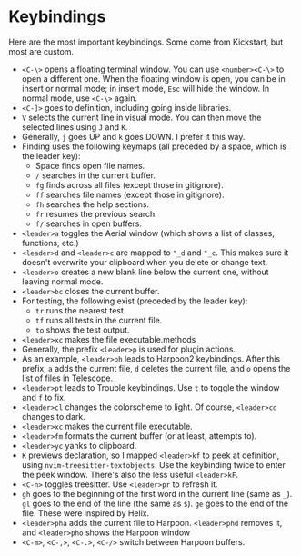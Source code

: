 # Keybindings

Here are the most important keybindings. Some come from Kickstart, but most are custom.

* `<C-\>` opens a floating terminal window. You can use `<number><C-\>` to open a different one. When the floating window is open, you can be in insert or normal mode; in insert mode, `Esc` will hide the window. In normal mode, use `<C-\>` again.
* `<C-]>` goes to definition, including going inside libraries.
* `V` selects the current line in visual mode. You can then move the selected lines using `J` and `K`.
* Generally, `j` goes UP and `k` goes DOWN. I prefer it this way.
* Finding uses the following keymaps (all preceded by a space, which is the leader key):
  * Space finds open file names.
  * `/` searches in the current buffer.
  * `fg` finds across all files (except those in gitignore).
  * `ff` searches file names (except those in gitignore).
  * `fh` searches the help sections.
  * `fr` resumes the previous search.
  * `f/` searches in open buffers.
* `<leader>a` toggles the Aerial window (which shows a list of classes, functions, etc.)
* `<leader>d` and `<leader>c` are mapped to `"_d` and `"_c`. This makes sure it doesn't overwrite your clipboard when you delete or change text.
* `<leader>o` creates a new blank line below the current one, without leaving normal mode.
* `<leader>bc` closes the current buffer.
* For testing, the following exist (preceded by the leader key):
  * `tr` runs the nearest test.
  * `tf` runs all tests in the current file.
  * `to` shows the test output.
* `<leader>xc` makes the file executable.methods 
* Generally, the prefix `<leader>p` is used for plugin actions.
* As an example, `<leader>ph` leads to Harpoon2 keybindings. After this prefix, `a` adds the current file, `d` deletes the current file, and `o` opens the list of files in Telescope.
* `<leader>pt` leads to Trouble keybindings. Use `t` to toggle the window and `f` to fix.
* `<leader>cl` changes the colorscheme to light. Of course, `<leader>cd` changes to dark.
* `<leader>xc` makes the current file executable.
* `<leader>fm` formats the current buffer (or at least, attempts to).
* `<leader>yc` yanks to clipboard.
* `K` previews declaration, so I mapped `<leader>kf` to peek at definition, using `nvim-treesitter-textobjects`. Use the keybinding twice to enter the peek window. There's also the less useful `<leader>kF`.
* `<C-n>` toggles treesitter. Use `<leader>pr` to refresh it.
* `gh` goes to the beginning of the first word in the current line (same as `_`). `gl` goes to the end of the line (the same as `$`). `ge` goes to the end of the file. These were inspired by Helix.
* `<leader>pha` adds the current file to Harpoon. `<leader>phd` removes it, and `<leader>pho` shows the Harpoon window
* `<C-m>`, `<C-,>`, `<C-.>`, `<C-/>` switch between Harpoon buffers.
